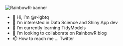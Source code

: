 ![RainbowR-banner](https://user-images.githubusercontent.com/106667146/171421961-cdcd6e88-8f78-4eef-8024-7449a15220bf.png)




- 👋 Hi, I’m @r-lgbtq
- 👀 I’m interested in Data Science and Shiny App dev
- 🌱 I’m currently learning TidyModels
- 💞️ I’m looking to collaborate on RainbowR blog
- 📫 How to reach me ... Twitter 

<!---
r-lgbtq/r-lgbtq is a ✨ special ✨ repository because its `README.md` (this file) appears on your GitHub profile.
You can click the Preview link to take a look at your changes.
--->
